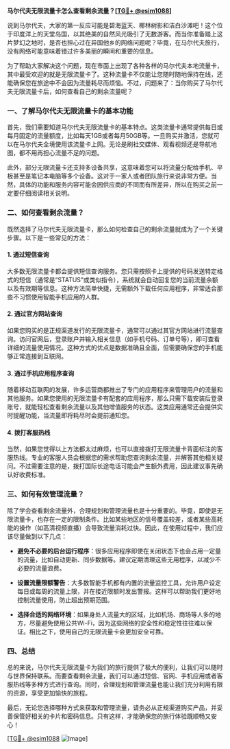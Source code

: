 **马尔代夫无限流量卡怎么查看剩余流量？[[TG💪+ @esim1088](https://t.me/s/esim1088)]**

说到马尔代夫，大家的第一反应可能是碧海蓝天、椰林树影和洁白沙滩吧！这个位于印度洋上的天堂岛国，以其绝美的自然风光吸引了无数游客。而当你准备踏上这片梦幻之地时，是否也担心过在异国他乡的网络问题呢？毕竟，在马尔代夫旅行，没有网络可能意味着错过许多美丽的瞬间和重要的信息。

为了帮助大家解决这个问题，现在市面上出现了各种各样的马尔代夫本地流量卡，其中最受欢迎的就是无限流量卡了。这种流量卡不仅能让您随时随地保持在线，还能确保您在旅途中不会因为流量耗尽而烦恼。不过，问题来了：当你购买了马尔代夫无限流量卡后，如何查看自己的剩余流量呢？

### 一、了解马尔代夫无限流量卡的基本功能

首先，我们需要知道马尔代夫无限流量卡的基本特点。这类流量卡通常提供每日或每月固定的流量额度，比如每天1GB或者每月50GB等。一旦购买并激活，您就可以在马尔代夫全境使用该流量卡上网。无论是刷社交媒体、观看视频还是导航地图，都不用再担心流量不足的问题。

此外，部分无限流量卡还支持多设备共享，这意味着您可以将流量分配给手机、平板甚至是笔记本电脑等多个设备。这对于一家人或者团队旅行来说非常方便。当然，具体的功能和服务内容可能会因供应商的不同而有所差异，所以在购买之前一定要仔细阅读相关说明。

### 二、如何查看剩余流量？

既然选择了马尔代夫无限流量卡，那么如何检查自己的剩余流量就成为了一个关键步骤。以下是一些常见的方法：

#### 1. **通过短信查询**
   大多数无限流量卡都会提供短信查询服务。您只需按照卡上提供的号码发送特定格式的短信（通常是“STATUS”或类似指令），系统就会自动回复您的当前流量余额以及有效期等信息。这种方法简单快捷，无需额外下载任何应用程序，非常适合那些不习惯使用智能手机应用的人群。

#### 2. **通过官方网站查询**
   如果您购买的是正规渠道发行的无限流量卡，通常可以通过其官方网站进行流量查询。访问官网后，登录账户并输入相关信息（如手机号码、订单号等），即可查看详细的流量使用情况。这种方式的优点是数据准确且全面，但需要确保您的手机能够正常连接到互联网。

#### 3. **通过手机应用程序查询**
   随着移动互联网的发展，许多运营商都推出了专门的应用程序来管理用户的流量和其他服务。如果您使用的无限流量卡有配套的应用程序，那么只需下载安装后登录账号，就能轻松查看剩余流量以及其他增值服务的状态。这类应用通常还会提供实时提醒功能，当流量即将耗尽时会提前通知您。

#### 4. **拨打客服热线**
   当然，如果您觉得以上方法都太过麻烦，也可以直接拨打无限流量卡背面标注的客服热线。专业的客服人员会根据您的需求帮助您查询剩余流量，并解答其他相关疑问。不过需要注意的是，拨打国际长途电话可能会产生额外费用，因此建议事先确认好收费标准。

### 三、如何有效管理流量？

除了学会查看剩余流量外，合理规划和管理流量也是十分重要的。毕竟，即使是无限流量卡，也存在一定的限制条件。比如某些地区的信号覆盖较差，或者某些高耗能的操作（如高清视频直播）会导致流量消耗过快。因此，在使用过程中，我们应该尽量做到以下几点：

- **避免不必要的后台运行程序**：很多应用程序即使在关闭状态下也会占用一定量的流量，比如自动更新、同步数据等。建议定期清理这些无用程序，以减少不必要的流量浪费。
  
- **设置流量限额警告**：大多数智能手机都有内置的流量监控工具，允许用户设定每日或每周的流量上限，并在接近限额时发出警报。这样可以帮助我们更好地控制流量使用，防止超出预期范围。

- **选择合适的网络环境**：如果身处人流量大的区域，比如机场、商场等人多的地方，尽量避免使用公共Wi-Fi，因为这些网络的安全性和稳定性往往难以保证。相比之下，使用自己的无限流量卡会更加安全可靠。

### 四、总结

总的来说，马尔代夫无限流量卡为我们的旅行提供了极大的便利，让我们可以随时与世界保持联系。而要查看剩余流量，我们可以通过短信、官网、手机应用或者客服热线等多种方式进行查询。同时，合理规划和管理流量也能让我们充分利用有限的资源，享受更加愉快的旅程。

最后，无论您选择哪种方式来获取和管理流量，请务必从正规渠道购买产品，并妥善保管好相关的卡片和密码信息。只有这样，才能确保您的旅行体验既顺畅又安心！

[[TG💪+ @esim1088](https://t.me/s/esim1088) ![Image](https://i.postimg.cc/4NQfJmqS/Snipaste-2025-05-13-00-14-12.png)]